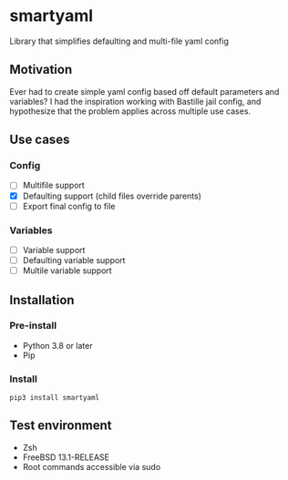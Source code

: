 # smartyaml
Library that simplifies defaulting and multi-file yaml config

## Motivation
Ever had to create simple yaml config based off default parameters and variables? I had the inspiration working with Bastille jail config, and hypothesize that the problem applies across multiple use cases. 

## Use cases
### Config
- [ ] Multifile support
- [x] Defaulting support (child files override parents)
- [ ] Export final config to file

### Variables
- [ ] Variable support
- [ ] Defaulting variable support
- [ ] Multile variable support

## Installation
### Pre-install
- Python 3.8 or later
- Pip

### Install
```
pip3 install smartyaml
```

## Test environment
- Zsh
- FreeBSD 13.1-RELEASE
- Root commands accessible via sudo